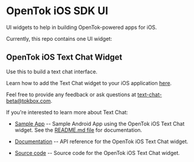 # OpenTok iOS SDK UI

UI widgets to help in building OpenTok-powered apps for iOS.

Currently, this repo contains one UI widget: 

## OpenTok iOS Text Chat Widget ##
Use this to build a text chat interface. 

Learn how to add the Text Chat widget to your iOS application [here](/samples/TextChatSample/README.md).

Feel free to provide any feedback or ask questions at text-chat-beta@tokbox.com.

If you're interested to learn more about Text Chat:

* [Sample App](/samples/TextChatSample/) -- Sample Android App using the OpenTok iOS Text Chat widget.
  See the [README.md file](/samples/TextChatSample/README.md) for documentation.

* [Documentation](/TextChat-docs/) -- API reference for the OpenTok iOS Text Chat widget.

* [Source code](/OTKTextChat/) -- Source code for the OpenTok iOS Text Chat widget.
